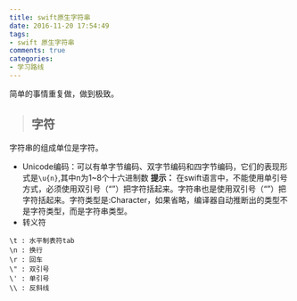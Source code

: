 ```yaml
---
title: swift原生字符串
date: 2016-11-20 17:54:49
tags:
- swift 原生字符串
comments: true
categories:
- 学习路线
---
```


简单的事情重复做，做到极致。

>## 字符

字符串的组成单位是字符。

* Unicode编码：可以有单字节编码、双字节编码和四字节编码，它们的表现形式是`\u{n}`,其中n为1~8个十六进制数
**提示：** 在swift语言中，不能使用单引号方式，必须使用双引号（“”）把字符括起来。字符串也是使用双引号（“”）把字符括起来。字符类型是:Character，如果省略，编译器自动推断出的类型不是字符类型，而是字符串类型。
* 转义符
```
\t : 水平制表符tab
\n : 换行
\r : 回车
\" : 双引号
\' : 单引号
\\ : 反斜线
```

